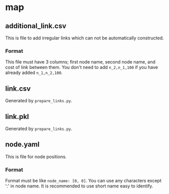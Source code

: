 # map
## additional_link.csv
This is file to add irregular links which can not be automatically constructed.

### Format
This file must have 3 columns; first node name, second node name, and cost of link between them.
You don't need to add `n_2,n_1,100` if you have already added `n_1,n_2,100`.

## link.csv
Generated by `prepare_links.py`.

## link.pkl
Generated by `prepare_links.py`.

## node.yaml
This is file for node positions.

### Format
Format must be like `node_name: [0, 0]`.
You can use any characters except ':' in node name.
It is recommended to use short name easy to identify.
